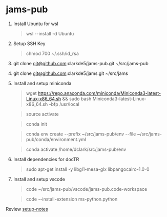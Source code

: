 # jams-pub

1. Install Ubuntu for wsl
    > wsl --install -d Ubuntu

1. Setup SSH Key
    > chmod 700 ~/.ssh/id_rsa

1. git clone git@github.com:clarkde5/jams-pub.git ~/src/jams-pub

1. git clone git@github.com:clarkde5/jams.git ~/src/jams

1. Install and setup miniconda
    > wget https://repo.anaconda.com/miniconda/Miniconda3-latest-Linux-x86_64.sh && sudo bash Miniconda3-latest-Linux-x86_64.sh -bfp /usr/local
  
    > source activate
  
    > conda init
  
    > conda env create --prefix ~/src/jams-pub/env --file ~/src/jams-pub/conda/environment.yml
  
    > conda activate /home/dclark/src/jams-pub/env

1. Install dependencies for docTR
    > sudo apt-get install -y libgl1-mesa-glx libpangocairo-1.0-0

1. Install and setup vscode
    > code ~/src/jams-pub/vscode/jams-pub.code-workspace

    > code --install-extension ms-python.python

Review [setup-notes](docs/setup-notes.md)